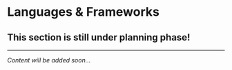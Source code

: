 # Languages & Frameworks

## This section is still under planning phase!

---

*Content will be added soon...*

